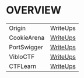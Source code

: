 <h1>OVERVIEW</h1>

<table>
    <tr>
        <td>Origin</td>
        <td>WriteUps</td>
    </tr>
    <tr>
        <td>CookieArena</td>
        <td><a href="./CookieArenaCTFWriteUps/readme.md">WriteUps</a></td>
    </tr>
    <tr>
        <td>PortSwigger</td>
        <td><a href="./PortSwigger/readme.md">WriteUps</a></td>
    </tr>
    <tr>
        <td>VibloCTF</td>
        <td><a href="./VibloCTFWriteUps/readme.md">WriteUps</a></td>
    </tr>    
    <tr>
        <td>CTFLearn</td>
        <td><a href="./CTFLEARN/readme.md">WriteUps</a></td>
    </tr>
</table>